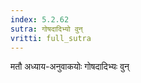 ```yaml
---
index: 5.2.62
sutra: गोषदादिभ्यो वुन्
vritti: full_sutra
---
```


मतौ अध्याय-अनुवाकयोः गोषदादिभ्यः वुन् 